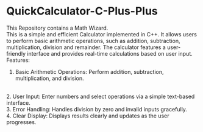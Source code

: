 # QuickCalculator-C-Plus-Plus
This Repository contains a Math Wizard. 
<br>
This is a simple and efficient Calculator implemented in C++. It allows users to perform basic arithmetic operations, such as addition, subtraction, multiplication, division and remainder. The calculator features a user-friendly interface and provides real-time calculations based on user input.
<br>
Features:
1. Basic Arithmetic Operations: Perform addition, subtraction, multiplication, and division.
<br>
2. User Input: Enter numbers and select operations via a simple text-based interface.
 <br>
3. Error Handling: Handles division by zero and invalid inputs gracefully.
 <br>
4. Clear Display: Displays results clearly and updates as the user progresses.
